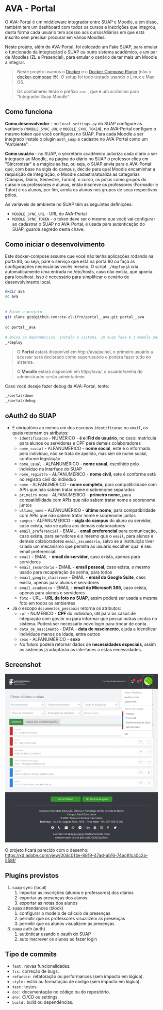 # AVA - Portal

O AVA-Portal é um middleware integrador entre SUAP e Moodle, além disso, também tem um dashboard com todos os cursos e inscrições que integrou, desta forma cada usuário tem acesso aos cursos/diários em que está inscrito sem precisar procurar em vários Moodles.

Neste projeto, além do AVA-Portal, foi colocado um Fake SUAP, para emular o funcionado da integraçãod o SUAP ou outro sistema acadêmico, e um par de Moodles (ZL e Presencial), para emular o cenário de ter mais um Moodle a integrar.

> Neste projeto usamos o [Docker](https://docs.docker.com/engine/install/) e o [Docker Compose Plugin](https://docs.docker.com/compose/install/compose-plugin/#:~:text=%20Install%20the%20plugin%20manually%20%F0%9F%94%97%20%201,of%20Compose%20you%20want%20to%20use.%20More%20) (não o [docker-compose](https://docs.docker.com/compose/install/) 😎). O setup foi todo testado usando o Linux e Mac OS.

> Os containeres terão o prefixo `ism-`, que é um acrônimo para "Integrador Suap Moodle".

## Como funciona

**Como desenvolvedor** - no `local_settings.py` do SUAP configure as variáveis (`MOODLE_SYNC_URL` e `MOODLE_SYNC_TOKEN`), no AVA-Portal configure o mesmo token que você configurou no SUAP. Para cada  Moodle a ser integrado instale o plugin `auth_suap` e cadastre no AVA-Portal como um "Ambiente". 

**Como usuário** - no SUAP, o secretário acadêmico autoriza cada diário a ser integrado ao Moodle, na página do diário no SUAP o professor clica em "Sincronizar" e a mágica se faz, ou seja, o SUAP envia para o AVA-Portal que, com base na sigla do campus, decide para qual Moodle encaminhar a requisição de integração, o Moodle cadastra/atualiza as categorias (Campus, Diário, Semestre, Turma), o curso, os pólos como grupos do curso e os professores e alunos, então inscreve os professores (Formador e Tutor) e os alunos, por fim, arrola os alunos nos grupos de seus respectivos pólos.

As variáveis de ambiente no SUAP têm as seguintes definições:
- `MOODLE_SYNC_URL` - URL do AVA-Portal
- `MOODLE_SYNC_TOKEN` - o token deve ser o mesmo que você vai configurar ao cadastrar o SUAP no AVA-Portal, é usada para autenticação do SUAP, guarde segredo desta chave.

## Como iniciar o desenvolvimento

Este docker-compose assume que você não tenha aplicações rodando na porta 80, ou seja, pare o serviço que está na porta 80 ou faça as configurações necessárias vocês mesmo. O script `_/deploy` já cria automaticamente uma entrada no /etc/hosts, caso não exista, que aponta para localhost. Isso é necessário para simplificar o cenário de desenvolvimento local.

```bash
mkdir ava
cd ava


# Baixe o projeto
git clone git@github.com:cte-zl-ifrn/portal__ava.git portal__ava 

cd portal__ava

# Baixa as dependencias, instala o sistema, um suap fake e 1 moodle para teste
_/deploy
```

> O **Portal** estará disponível em http://ava/painel, o primeiro usuário a acessar será declarado como superusuário e poderá fazer tudo no sistema.

> O **Moodle** estará disponível em http://ava/, o usuário/senha do administrador serão admin/admin.

Caso você deseje fazer debug da AVA-Portal, tente:

```bash
_/portal/down
_/portal/debug
```

## oAuth2 do SUAP

- É obrigatório ao menos um dos escopos `identificacao` ou `email`, os quais retornam os atributos:
  - `identificacao` - NUMÉRICO - **é o IFid do usuário**, no caso: matrícula para alunos ou servidores e CPF para demais colaboradores
  - `nome_social` - ALFANUMÉRICO - **nome social**, este é o informado pelo indivíduo, não se trata de apelido, mas sim de nome social, conforme legislação
  - `nome_usual` - ALFANUMÉRICO - **nome usual**, escolhido pelo indivíduo na interface do SUAP
  - `nome_registro` - ALFANUMÉRICO - **nome civil**, este é conforme está no registro civil do indivíduo
  - `nome` - ALFANUMÉRICO - **nome completo**, para compatibilidade com APIs que não sabem tratar nome e sobrenome separados
  - `primeiro_nome` - ALFANUMÉRICO - **primeiro nome**, para compatibilidade com APIs que não sabem tratar nome e sobrenome juntos
  - `ultimo_nome` - ALFANUMÉRICO - **último nome**, para compatibilidade com APIs que não sabem tratar nome e sobrenome juntos
  - `campus` - ALFANUMÉRICO - **sigla do campus** do aluno ou servidor, caso exista, não se aplica aos demais colaboradores
  - `email_preferencial` - EMAIL - **email preferencial** para comunicação, caso exista, para servidores é o mesmo que o `email`, para alunos e demais colaboradores `email_secundario`, salvo se a instituição tiver criado um mecanismo que permita ao usuário escolher qual é seu email preferencial.
  - `email` - EMAIL - **email do servidor**, caso exista, apenas para servidores
  - `email_secundario` - EMAIL - **email pessoal**, caso exista, o mesmo usado para recuperação de senha, para todos
  - `email_google_classroom` - EMAIL - **email do Google Suite**, caso exista, apenas para alunos e servidores
  - `email_academico` - EMAIL - **email da Microsoft 365**, caso exista, apenas para alunos e servidores
  - `foto` - URL - **URL da foto no SUAP**, assim poderá ser usada a mesma foto em todos os ambientes
- Já o escopo `documentos_pessoais` retorna os atributos:
  - `cpf` - NUMÉRICO - **CPF** do indivíduo, útil para os casos de integração com gov.br ou para informar que possui outras contas no sistema. Poderá ser necessário novo login para trocar de conta.
  - `data_de_nascimento` - DATA - **data de nascimento**, ajuda a identificar indivíduos menos de idade, entre outros
  - `sexo` - ALFANUMÉRICO - **sexo**
  - No futuro poderá retornar dados de **necessidades especiais**, assim os sistemas já adaptarão as interfaces a estas necessidades.


## Screenshot

![screenshot](screenshot.jpg)

O projeto ficará parecido com o desenho: https://xd.adobe.com/view/00dc014e-8919-47ad-ab16-74ac81ca0c2a-558f/

## Plugins previstos

1. suap sync (local)
   1. importar as inscrições (alunos e professores) dos diários
   2. exportar as presenças dos alunos
   3. exportar as notas dos alunos
2. suap attendances (block)
   1. configurar o modelo de cálculo de presenças
   2. permitir que os professores visualizem as presenças
   3. permitir que os alunos visualizem as presenças
3. suap auth (auth)
   1. autênticar usando o oauth do SUAP
   2. auto inscrever os alunos ao fazer login


## Tipo de commits

- `feat:` novas funcionalidades.
- `fix:` correção de bugs.
- `refactor:` refatoração ou performances (sem impacto em lógica).
- `style:` estilo ou formatação de código (sem impacto em lógica).
- `test:` testes.
- `doc:` documentação no código ou do repositório.
- `env:` CI/CD ou settings.
- `build:` build ou dependências.

